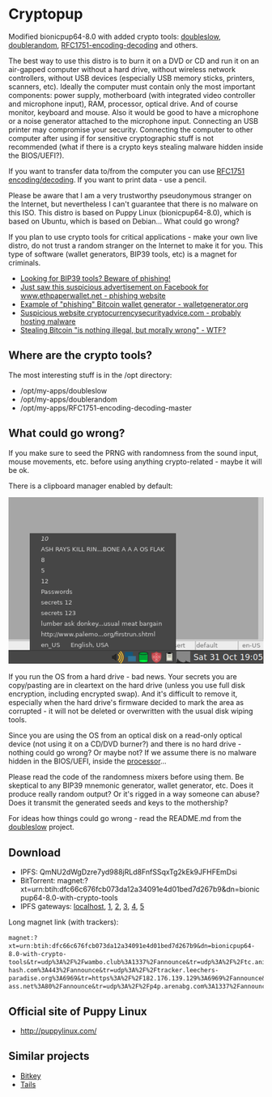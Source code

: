# Cryptopup
Modified bionicpup64-8.0 with added crypto tools: [doubleslow](https://github.com/vstoykovbg/doubleslow), [doublerandom](https://github.com/vstoykovbg/doublerandom), [RFC1751-encoding-decoding](https://github.com/vstoykovbg/RFC1751-encoding-decoding) and others.

The best way to use this distro is to burn it on a DVD or CD and run it on an air-gapped computer without a hard drive, without wireless network controllers, without USB devices (especially USB memory sticks, printers, scanners, etc). Ideally the computer must contain only the most important components: power supply, motherboard (with integrated video controller and microphone input), RAM, processor, optical drive. And of course monitor, keyboard and mouse. Also it would be good to have a microphone or a noise generator attached to the microphone input. Connecting an USB printer may compromise your security. Connecting the computer to other computer after using if for sensitive cryptographic stuff is not recommended (what if there is a crypto keys stealing malware hidden inside the BIOS/UEFI?).

If you want to transfer data to/from the computer you can use [RFC1751 encoding/decoding](https://github.com/vstoykovbg/RFC1751-encoding-decoding). If you want to print data - use a pencil.

Please be aware that I am a very trustworthy pseudonymous stranger on the Internet, but nevertheless I can't guarantee that there is no malware on this ISO. This distro is based on Puppy Linux (bionicpup64-8.0), which is based on Ubuntu, which is based on Debian... What could go wrong? 

If you plan to use crypto tools for critical applications - make your own live distro, do not trust a random stranger on the Internet to make it for you. This type of software (wallet generators, BIP39 tools, etc) is a magnet for criminals.

- [Looking for BIP39 tools? Beware of phishing!](https://rootvideochannel.blogspot.com/2020/10/looking-for-bip39-tools-beware-of.html)
- [Just saw this suspicious advertisement on Facebook for www.ethpaperwallet.net - phishing website](https://rootvideochannel.blogspot.com/2017/12/just-saw-this-suspicious-advertisement.html)
- [Example of "phishing" Bitcoin wallet generator - walletgenerator.org](https://rootvideochannel.blogspot.com/2017/12/example-of-phishing-bitcoin-wallet.html)
- [Suspicious website cryptocurrencysecurityadvice.com - probably hosting malware](https://rootvideochannel.blogspot.com/2017/12/suspicious-website-cryptocurrencysecuri.html)
- [Stealing Bitcoin "is nothing illegal, but morally wrong" - WTF?](https://rootvideochannel.blogspot.com/2017/12/stealing-bitcoin-is-nothing-illegal-but.html)

## Where are the crypto tools?

The most interesting stuff is in the /opt directory:

- /opt/my-apps/doubleslow
- /opt/my-apps/doublerandom
- /opt/my-apps/RFC1751-encoding-decoding-master

## What could go wrong?

If you make sure to seed the PRNG with randomness from the sound input, mouse movements, etc. before using anything crypto-related - maybe it will be ok.

There is a clipboard manager enabled by default:

![screenshot of the clipboard manager](images/clipboard-manager-hmmm.png?raw=true "Clipboard manger. What could go wrong?")

If you run the OS from a hard drive - bad news. Your secrets you are copy/pasting are in cleartext on the hard drive (unless you use full disk encryption, including encrypted swap). And it's difficult to remove it, especially when the hard drive's firmware decided to mark the area as corrupted - it will not be deleted or overwritten with the usual disk wiping tools.

Since you are using the OS from an optical disk on a read-only optical device (not using it on a CD/DVD burner?) and there is no hard drive - nothing could go wrong? Or maybe not? If we assume there is no malware hidden in the BIOS/UEFI, inside the [processor](https://www.google.com/search?channel=fs&client=ubuntu&q=%22Intel+Management+Engine+and+its+applications+are+a+backdoor+with+total+access+to+and+control+over+the+rest+of+the+PC.%22)...

Please read the code of the randomness mixers before using them. Be skeptical to any BIP39 mnemonic generator, wallet generator, etc. Does it produce really random output? Or it's rigged in a way someone can abuse? Does it transmit the generated seeds and keys to the mothership?

For ideas how things could go wrong - read the README.md from the [doubleslow](https://github.com/vstoykovbg/doubleslow) project.

## Download
- IPFS: QmNU2dWgDzre7yd988jRLd8FnfSSqxTg2kEk9JFHFEmDsi
- BitTorrent: magnet:?xt=urn:btih:dfc66c676fcb073da12a34091e4d01bed7d267b9&dn=bionicpup64-8.0-with-crypto-tools
- IPFS gateways: [localhost](http://localhost:8080/ipfs/QmNU2dWgDzre7yd988jRLd8FnfSSqxTg2kEk9JFHFEmDsi), [1](https://gateway.pinata.cloud/ipfs/QmNU2dWgDzre7yd988jRLd8FnfSSqxTg2kEk9JFHFEmDsi), [2](https://ninetailed.ninja/ipfs/QmNU2dWgDzre7yd988jRLd8FnfSSqxTg2kEk9JFHFEmDsi), [3](https://cloudflare-ipfs.com/ipfs/QmNU2dWgDzre7yd988jRLd8FnfSSqxTg2kEk9JFHFEmDsi), [4](https://ipfs.io/ipfs/QmNU2dWgDzre7yd988jRLd8FnfSSqxTg2kEk9JFHFEmDsi), [5](https://dweb.link/ipfs/QmNU2dWgDzre7yd988jRLd8FnfSSqxTg2kEk9JFHFEmDsi)

Long magnet link (with trackers):
```
magnet:?xt=urn:btih:dfc66c676fcb073da12a34091e4d01bed7d267b9&dn=bionicpup64-8.0-with-crypto-tools&tr=udp%3A%2F%2Fwambo.club%3A1337%2Fannounce&tr=udp%3A%2F%2Ftc.animereactor.ru%3A8082%2Fannounce&tr=udp%3A%2F%2Ftracker.justseed.it%3A1337%2Fannounce&tr=udp%3A%2F%2Ftracker.opentrackr.org%3A1337%2Fannounce&tr=https%3A%2F%2Fopen.kickasstracker.com%3A443%2Fannounce&tr=udp%3A%2F%2Ftracker.coppersurfer.tk%3A6969%2Fannounce&tr=udp%3A%2F%2Fopen.stealth.si%3A80%2Fannounce&tr=http%3A%2F%2F87.253.152.137%2Fannounce&tr=http%3A%2F%2F91.217.91.21%3A3218%2Fannounce&tr=http%3A%2F%2Fatrack.pow7.com%2Fannounce&tr=http%3A%2F%2Fbt.henbt.com%3A2710%2Fannounce&tr=http%3A%2F%2Fbt.pusacg.org%3A8080%2Fannounce&tr=https%3A%2F%2Ftracker.bt-hash.com%3A443%2Fannounce&tr=udp%3A%2F%2Ftracker.leechers-paradise.org%3A6969&tr=https%3A%2F%2F182.176.139.129%3A6969%2Fannounce&tr=udp%3A%2F%2Fzephir.monocul.us%3A6969%2Fannounce&tr=https%3A%2F%2Ftracker.dutchtracking.com%3A80%2Fannounce&tr=https%3A%2F%2Fgrifon.info%3A80%2Fannounce&tr=udp%3A%2F%2Ftracker.kicks-ass.net%3A80%2Fannounce&tr=udp%3A%2F%2Fp4p.arenabg.com%3A1337%2Fannounce&tr=udp%3A%2F%2Ftracker.aletorrenty.pl%3A2710%2Fannounce&tr=udp%3A%2F%2Ftracker.sktorrent.net%3A6969%2Fannounce&tr=udp%3A%2F%2Ftracker.internetwarriors.net%3A1337%2Fannounce&tr=https%3A%2F%2Ftracker.parrotsec.org%3A443%2Fannounce&tr=https%3A%2F%2Ftracker.moxing.party%3A6969%2Fannounce&tr=https%3A%2F%2Ftracker.ipv6tracker.ru%3A80%2Fannounce&tr=udp%3A%2F%2Fopen.stealth.si%3A80%2Fannounce
```


## Official site of Puppy Linux
- http://puppylinux.com/

## Similar projects
- [Bitkey](https://github.com/bitkey/bitkey)
- [Tails](https://tails.boum.org/)
